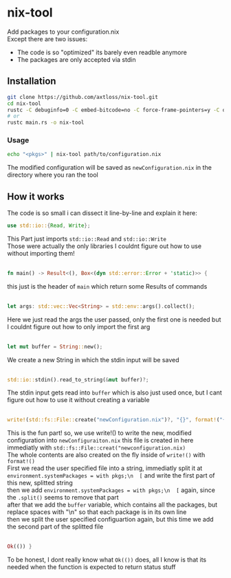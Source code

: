 # nix-tool
Add packages to your configuration.nix </br>
Except there are two issues:
- The code is so "optimized" its barely even readble anymore
- The packages are only accepted via stdin

## Installation
```sh
git clone https://github.com/axtloss/nix-tool.git
cd nix-tool
rustc -C debuginfo=0 -C embed-bitcode=no -C force-frame-pointers=y -C opt-level=z -C target-cpu=native main.rs -o nix-tool
# or
rustc main.rs -o nix-tool
```

### Usage
```sh
echo "<pkgs>" | nix-tool path/to/configuration.nix
```
The modified configuration will be saved as `newConfiguration.nix` in the directory where you ran the tool

## How it works
The code is so small i can dissect it line-by-line and explain it here:
```rust
use std::io::{Read, Write};
```
This Part just imports `std::io::Read` and `std::io::Write` <br>
Those were actually the only libraries I couldnt figure out how to use without importing them!<br>
<br>
```rust
fn main() -> Result<(), Box<(dyn std::error::Error + 'static)>> {
```
this just is the header of `main` which return some Results of commands<br>
<br>
```rust
let args: std::vec::Vec<String> = std::env::args().collect();
```
Here we just read the args the user passed, only the first one is needed but I couldnt figure out how to only import the first arg <br>
<br>
```rust
let mut buffer = String::new();
```
We create a new String in which the stdin input will be saved <br>
<br>
```rust
std::io::stdin().read_to_string(&mut buffer)?;
```
The stdin input gets read into `buffer` which is also just used once, but I cant figure out how to use it without creating a variable<br>
<br>
```rust
write!(std::fs::File::create("newConfiguration.nix")?, "{}", format!("{}environment.systemPackages = with pkgs;\n  [\n{}\n{}",std::fs::read_to_string(&args[1]).expect("cant open new configuration").split("environment.systemPackages = with pkgs;\n  [").collect::<Vec<&str>>()[0],&buffer.replace(" ", "\n"),std::fs::read_to_string(&args[1]).expect("cant open new configuration").split("environment.systemPackages = with pkgs;\n  [").collect::<Vec<&str>>()[1])).expect("cant write into new configuration");
```
This is the fun part!
so, we use write!() to write the new, modified configuration into `newConfiguraiton.nix` this file is created in here immediatly with `std::fs::File::creat("newconfiguration.nix)` <br>
The whole contents are also created on the fly inside of `write!()` with `format!()`<br>
First we read the user specified file into a string, immediatly split it at `environment.systemPackages = with pkgs;\n  [` and write the first part of this new, splitted string <br>
then we add `environment.systemPackages = with pkgs;\n  [` again, since the `.split()` seems to remove that part<br>
after that we add the `buffer` variable, which contains all the packages, but replace spaces with "\n" so that each package is in its own line <br>
then we split the user specified configuartion again, but this time we add the second part of the splitted file<br>
<br>
```rust
Ok(()) }
```
To be honest, I dont really know what `Ok(())` does, all I know is that its needed when the function is expected to return status stuff
